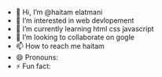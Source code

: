 - 👋 Hi, I’m @haitam elatmani
- 👀 I’m interested in web devlopement
- 🌱 I’m currently learning html css javascript
- 💞️ I’m looking to collaborate on gogle
- 📫 How to reach me haitam
- 😄 Pronouns: 
- ⚡ Fun fact: 

<!---
haitam387/haitam387 is a ✨ special ✨ repository because its `README.md` (this file) appears on your GitHub profile.
You can click the Preview link to take a look at your changes.
--->
